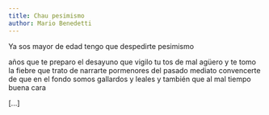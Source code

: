 ```yaml
---
title: Chau pesimismo
author: Mario Benedetti
---
```

Ya sos mayor de edad
tengo que despedirte
pesimismo

años que te preparo el desayuno
que vigilo tu tos de mal agüero
y te tomo la fiebre
que trato de narrarte pormenores
del pasado mediato
convencerte de que en el fondo somos
gallardos y leales
y también que al mal tiempo buena cara

[...]
